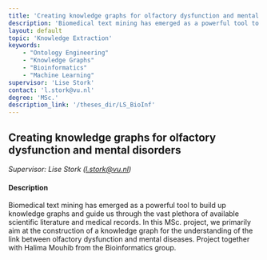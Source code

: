 ```yaml
---
title: 'Creating knowledge graphs for olfactory dysfunction and mental disorders '
description: 'Biomedical text mining has emerged as a powerful tool to build up knowledge graphs and guide us through the vast plethora of available scientific literature and medical records. In this MSc. project, we primarily aim at the construction of a knowledge graph for the understanding of the link between olfactory dysfunction and mental diseases.'
layout: default
topic: 'Knowledge Extraction'
keywords:
    - "Ontology Engineering"
    - "Knowledge Graphs"
    - "Bioinformatics"
    - "Machine Learning"
supervisor: 'Lise Stork'
contact: 'l.stork@vu.nl'
degree: 'MSc.'
description_link: '/theses_dir/LS_BioInf'
---
```


## Creating knowledge graphs for olfactory dysfunction and mental disorders 
*Supervisor: Lise Stork (l.stork@vu.nl)*

#### Description
Biomedical text mining has emerged as a powerful tool to build up knowledge graphs and guide us through the vast plethora of available scientific literature and medical records. In this MSc. project, we primarily aim at the construction of a knowledge graph for the understanding of the link between olfactory dysfunction and mental diseases. Project together with Halima Mouhib from the Bioinformatics group.
